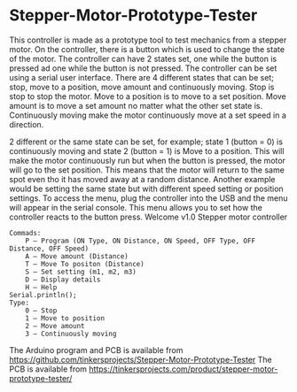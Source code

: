 # Stepper-Motor-Prototype-Tester

This controller is made as a prototype tool to test mechanics from a stepper motor. On the controller, there is a button which is used to change the state of the motor. The controller can have 2 states set, one while the button is pressed ad one while the button is not pressed. The controller can be set using a serial user interface. There are 4 different states that can be set; stop, move to a position, move amount and continuously moving. Stop is stop to stop the motor. Move to a position is to move to a set position. Move amount is to move a set amount no matter what the other set state is. Continuously moving make the motor continuously move at a set speed in a direction.

2 different or the same state can be set, for example; state 1 (button = 0) is continuously moving and state 2 (button = 1) is Move to a position. This will make the motor continuously run but when the button is pressed, the motor will go to the set position. This means that the motor will return to the same spot even tho it has moved away at a random distance.
Another example would be setting the same state but with different speed setting or position settings.
To access the menu, plug the controller into the USB and the menu will appear in the serial console. This menu allows you to set how the controller reacts to the button press.
Welcome v1.0 Stepper motor controller

```
Commads:
    P – Program (ON Type, ON Distance, ON Speed, OFF Type, OFF Distance, OFF Speed)
    A – Move amount (Distance)
    T – Move To positon (Distance)
    S – Set setting (m1, m2, m3)
    D – Display details
    H – Help
Serial.println();
Type:
    0 – Stop
    1 – Move to position
    2 – Move amount
    3 – Continuously moving
```

The Arduino program and PCB is available from https://github.com/tinkersprojects/Stepper-Motor-Prototype-Tester
The PCB is available from https://tinkersprojects.com/product/stepper-motor-prototype-tester/
